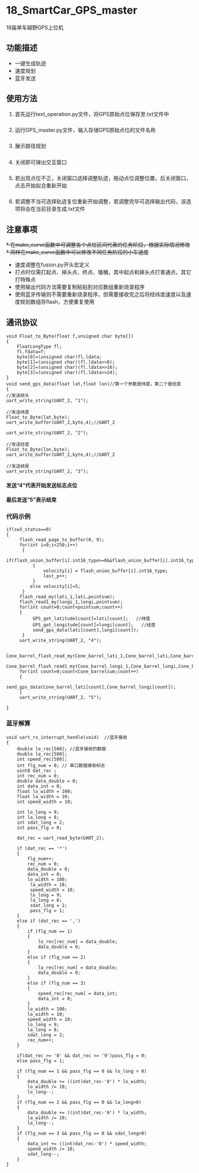 # 18_SmartCar_GPS_master
18届单车越野GPS上位机

## 功能描述

* 一键生成轨迹
* 速度规划
* 蓝牙发送

## 使用方法
1. 首先运行text_operation.py文件，将GPS原始点位保存至.txt文件中
#####
2. 运行GPS_master.py文件，输入存储GPS原始点位的文件名称
#####
3. 展示路径规划
#####
4. 关闭即可弹出交互窗口
#####
5. 若出现点位不正，关闭窗口选择调整轨迹，拖动点位调整位置，后关闭窗口，点击开始拟合重新开始
#####
6. 若调整不当可选择轨迹复位重新开始调整，若调整完毕可选择输出代码，该选项将会在当前目录生成.txt文件

## 注意事项

~~* 在make_curve函数中可调整各个点位区间代表的任务阶段，根据实际情况修改~~
~~* 同样在make_curve函数中可以修改不同任务阶段的小车速度~~
* 速度调整在fusion.py开头宏定义
* 打点时仅需打起点、掉头点、终点、锥桶，其中起点和掉头点打普通点，其它打特殊点
* 使用输出代码方法需要复制粘贴到对应数组重新烧录程序
* 使用蓝牙传输则不需要重新烧录程序，但需要接收完之后将经纬度速度以及速度规划数组存flash，方便重复使用

## 通讯协议

    void Float_to_Byte(float f,unsigned char byte[])
    {
        FloatLongType fl;
        fl.fdata=f;
        byte[0]=(unsigned char)fl.ldata;
        byte[1]=(unsigned char)(fl.ldata>>8);
        byte[2]=(unsigned char)(fl.ldata>>16);
        byte[3]=(unsigned char)(fl.ldata>>24);
    }
    void send_gps_data(float lat,float lon)//第一个参数是纬度，第二个是经度
    {
    //发送帧头
    uart_write_string(UART_2, "1");

    //发送纬度
    Float_to_Byte(lat,byte);
    uart_write_buffer(UART_2,byte,4);//UART_2

    uart_write_string(UART_2, "2");

    //发送经度
    Float_to_Byte(lon,byte);
    uart_write_buffer(UART_2,byte,4);//UART_2

    //发送帧尾
    uart_write_string(UART_2, "3");

#### 发送“4”代表开始发送标志点位
#### 最后发送“5”表示结束

### 代码示例

    if(sw3_status==0)
    {
         flash_read_page_to_buffer(0, 9);
         for(int i=0;i<250;i++)
          {
             if(flash_union_buffer[i].int16_type>=0&&flash_union_buffer[i].int16_type<30)
              {
                  velocity[i] = flash_union_buffer[i].int16_type;
                  last_p++;
              }
             else velocity[i]=5;
          }
         flash_read_my(lati_1,lati,pointsum);
         flash_read1_my(longi_1,longi,pointsum);
         for(int count=0;count<pointsum;count++)
         {
              GPS_get_latitude[count]=lati[count];   //纬度
              GPS_get_longitude[count]=longi[count];   //经度
              send_gps_data(lati[count],longi[count]);
          }
         uart_write_string(UART_2, "4");

         Cone_barrel_flash_read_my(Cone_barrel_lati_1,Cone_barrel_lati,Cone_barrelsum);
         Cone_barrel_flash_read1_my(Cone_barrel_longi_1,Cone_barrel_longi,Cone_barrelsum);
         for(int count=0;count<Cone_barrelsum;count++)
         {
             send_gps_data(Cone_barrel_lati[count],Cone_barrel_longi[count]);
         }
         uart_write_string(UART_2, "5");

    }

### 蓝牙解算

    void uart_rx_interrupt_handle(void)  //蓝牙接收
    {
        double lo_rec[500]; //蓝牙接收的数据
        double la_rec[500];
        int speed_rec[500];
        int flg_num = 0; // 串口数据接收标志
        uint8 dat_rec ;
        int rec_num = 0;
        double data_double = 0;
        int data_int = 0;
        float lo_width = 100;
        float la_width = 10;
        int speed_width = 10;
        
        int lo_long = 9;
        int la_long = 8;
        int sdat_long = 2;
        int pass_flg = 0;
    
        dat_rec = uart_read_byte(UART_2);
    
        if (dat_rec == '*')
        {
            flg_num++;
            rec_num = 0;
            data_double = 0;
            data_int = 0;
            lo_width = 100;
             la_width = 10;
             speed_width = 10;
             lo_long = 9;
             la_long = 8;
             sdat_long = 2;
             pass_flg = 1;
        }
        else if (dat_rec == ',')
        {
            if (flg_num == 1)
            {
                lo_rec[rec_num] = data_double;
                data_double = 0;
            }
            else if (flg_num == 2)
            {
                la_rec[rec_num] = data_double;
                data_double = 0;
            }
            else if (flg_num == 3)
            {
                speed_rec[rec_num] = data_int;
                data_int = 0;
            }
            lo_width = 100;
            la_width = 10;
            speed_width = 10;
            lo_long = 9;
            la_long = 8;
            sdat_long = 2;
            rec_num++;
        }
    
        if(dat_rec >= '0' && dat_rec <= '9')pass_flg = 0;
        else pass_flg = 1;
    
        if (flg_num == 1 && pass_flg == 0 && lo_long > 0)
        {
            data_double += ((int)dat_rec-'0') * lo_width;
            lo_width /= 10;
            lo_long--;
        }
        if (flg_num == 2 && pass_flg == 0 && la_long>0)
        {
            data_double += ((int)dat_rec-'0') * la_width;
            la_width /= 10;
            la_long--;
        }
        if (flg_num == 3 && pass_flg == 0 && sdat_long>0)
        {
            data_int += ((int)dat_rec-'0') * speed_width;
            speed_width /= 10;
            sdat_long--;
        }
    }
